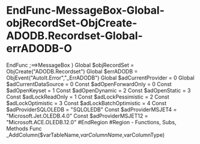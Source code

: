 # EndFunc-MessageBox-Global-objRecordSet-ObjCreate-ADODB.Recordset-Global-errADODB-O
EndFunc   ;==>MessageBox  ) Global $objRecordSet = ObjCreate("ADODB.Recordset") Global $errADODB = ObjEvent("AutoIt.Error","_ErrADODB") Global $adCurrentProvider = 0 Global $adCurrentDataSource = 0  Const $adOpenForwardOnly = 0 Const $adOpenKeyset = 1 Const $adOpenDynamic = 2 Const $adOpenStatic = 3 Const $adLockReadOnly = 1 Const $adLockPessimistic = 2 Const $adLockOptimistic = 3 Const $adLockBatchOptimistic = 4 Const $adProviderSQLOLEDB = "SQLOLEDB" Const $adProviderMSJET4 = "Microsoft.Jet.OLEDB.4.0" Const $adProviderMSJET12 = "Microsoft.ACE.OLEDB.12.0" #EndRegion  #Region - Functions, Subs, Methods Func _AddColumn($varTableName,$varColumnName,$varColumnType)
